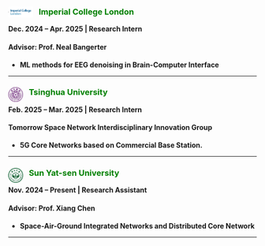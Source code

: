 ### <img src="./static/assets/img/ic.png"  alt="IC" align='left' width=50 /> $~~$  <span style="color: green;">**Imperial College London**</span>
**Dec. 2024 – Apr. 2025 | Research Intern** 
#### **Advisor: Prof. Neal Bangerter**
- **ML methods for EEG denoising in Brain-Computer Interface**

---

### <img src="./static/assets/img/thu.png"  alt="thu" align='left' width=30 /> $~~$ <span style="color: green;">**Tsinghua University**</span> 
**Feb. 2025 – Mar. 2025 | Research Intern**
#### **Tomorrow Space Network Interdisciplinary Innovation Group**
- **5G Core Networks based on Commercial Base Station.**

---
### <img src="./static/assets/img/sysu_logo.png"  alt="sysu" align='left' width=30 /> $~~$ <span style="color: green;">**Sun Yat-sen University**</span> 
**Nov. 2024 – Present | Research Assistant**
#### **Advisor: Prof. Xiang Chen**
- **Space-Air-Ground Integrated Networks and Distributed Core Network**

---